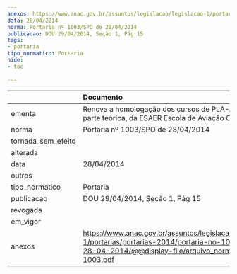 ```yaml
---
anexos: https://www.anac.gov.br/assuntos/legislacao/legislacao-1/portarias/portarias-2014/portaria-no-1003-spo-de-28-04-2014/@@display-file/arquivo_norma/PA2014-1003.pdf
data: 28/04/2014
norma: Portaria nº 1003/SPO de 28/04/2014
publicacao: DOU 29/04/2014, Seção 1, Pág 15
tags:
- portaria
tipo_normatico: Portaria
hide: 
- toc 
 
---
```


|                    | Documento                                                                                                                                                         |
|:-------------------|:------------------------------------------------------------------------------------------------------------------------------------------------------------------|
| ementa             | Renova a homologação dos cursos de PLA-A e PLA-H, parte teórica, da ESAER Escola de Aviação Civil.                                                                |
| norma              | Portaria nº 1003/SPO de 28/04/2014                                                                                                                                |
| tornada_sem_efeito |                                                                                                                                                                   |
| alterada           |                                                                                                                                                                   |
| data               | 28/04/2014                                                                                                                                                        |
| outros             |                                                                                                                                                                   |
| tipo_normatico     | Portaria                                                                                                                                                          |
| publicacao         | DOU 29/04/2014, Seção 1, Pág 15                                                                                                                                   |
| revogada           |                                                                                                                                                                   |
| em_vigor           |                                                                                                                                                                   |
| anexos             | https://www.anac.gov.br/assuntos/legislacao/legislacao-1/portarias/portarias-2014/portaria-no-1003-spo-de-28-04-2014/@@display-file/arquivo_norma/PA2014-1003.pdf |